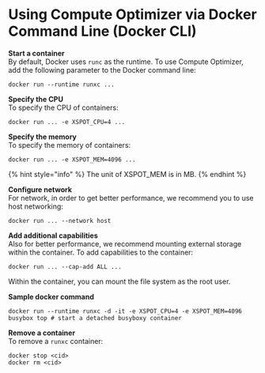 # Using Compute Optimizer via Docker Command Line (Docker CLI)

**Start a container**\
By default, Docker uses `runc` as the runtime. To use Compute Optimizer, add the following parameter to the Docker command line:

```
docker run --runtime runxc ...
```

**Specify the CPU**\
To specify the CPU of containers:

```
docker run ... -e XSPOT_CPU=4 ...
```

**Specify the memory**\
To specify the memory of containers:

```
docker run ... -e XSPOT_MEM=4096 ...
```

{% hint style="info" %}
The unit of XSPOT\_MEM is in MB.
{% endhint %}

**Configure network**\
For network, in order to get better performance, we recommend you to use host networking:

```
docker run ... --network host
```

**Add additional capabilities**\
Also for better performance, we recommend mounting external storage within the container. To add capabilities to the container:

```
docker run ... --cap-add ALL ...
```

Within the container, you can mount the file system as the root user.

**Sample docker command**

```
docker run --runtime runxc -d -it -e XSPOT_CPU=4 -e XSPOT_MEM=4096 busybox top # start a detached busyboxy container
```

**Remove a container**\
To remove a `runxc` container:

```
docker stop <cid>
docker rm <cid>
```

